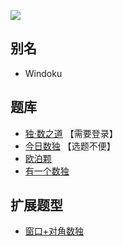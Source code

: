 ![](https://cn.sudoku.today/pic/windoku/9939_426764.png)

## 别名
- Windoku

## 题库
- [独·数之道](http://www.sudokufans.org.cn/lx/game.index.php?type=win) 【需要登录】
- [今日数独](https://cn.sudoku.today/g-windoku/) 【选题不便】
- [欧泊颗](https://www.oubk.com/sudoku/windoku-3x3-0.html?level=5)
- [有一个数独](https://shudu.one/hyper-sudoku.php)

## 扩展题型
- [窗口+对角数独](../../../混合类/窗口+对角数独.md)